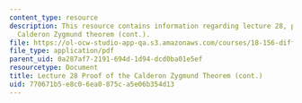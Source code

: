 ```yaml
---
content_type: resource
description: This resource contains information regarding lecture 28, proof of the
  Calderon Zygmund theorem (cont.).
file: https://ol-ocw-studio-app-qa.s3.amazonaws.com/courses/18-156-differential-analysis-ii-partial-differential-equations-and-fourier-analysis-spring-2016/770671b5e8c06ea0875ca5e06b354d13_MIT18_156S16_lec28.pdf
file_type: application/pdf
parent_uid: 0a287af7-2191-694d-1d94-dcd0ba01e5ef
resourcetype: Document
title: Lecture 28 Proof of the Calderon Zygmund Theorem (cont.)
uid: 770671b5-e8c0-6ea0-875c-a5e06b354d13
---
```

